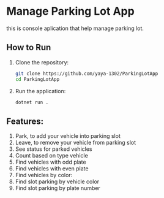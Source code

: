 # Manage Parking Lot App
this is console aplication that help manage parking lot.

## How to Run

1. Clone the repository:

   ```sh
   git clone https://github.com/yaya-1302/ParkingLotApp
   cd ParkingLotApp
   ```

2. Run the application:

   ```sh
   dotnet run .
   ```


## Features:

1. Park, to add your vehicle into parking slot
2. Leave, to remove your vehicle from parking slot
3. See status for parked vehicles
4. Count based on type vehicle
5. Find vehicles with odd plate
6. Find vehicles with even plate
7. Find vehicles by color:
8. Find slot parking by vehicle color
9. Find slot parking by plate number

